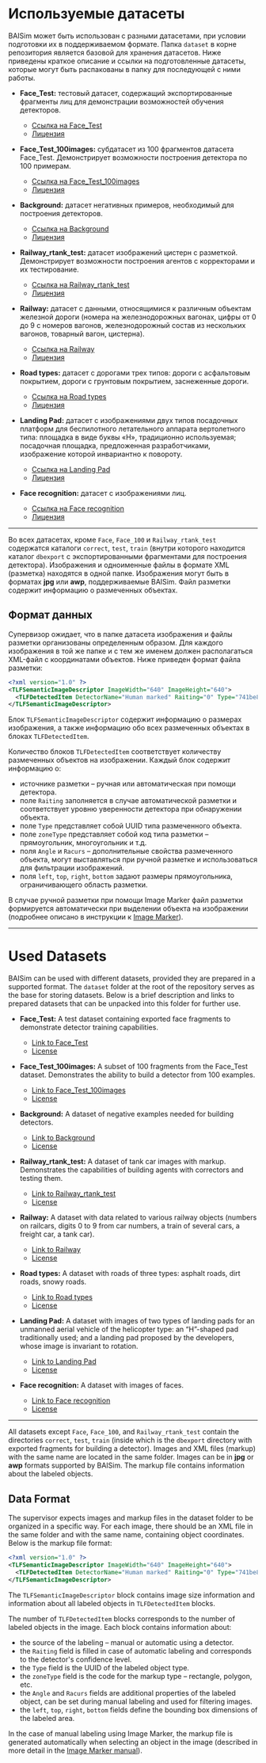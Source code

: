 # Используемые датасеты

BAISim может быть использован с разными датасетами, при условии подготовки их в поддерживаемом формате. Папка `dataset` в корне репозитория является базовой для хранения датасетов. Ниже приведены краткое описание и ссылки на подготовленные датасеты, которые могут быть распакованы в папку для последующей с ними работы.

- **Face_Test:** тестовый датасет, содержащий экспортированные фрагменты лиц для демонстрации возможностей обучения детекторов.
  - [Ссылка на Face_Test](https://www.kaggle.com/datasets/nuidelirina/face-test)
  - [Лицензия](https://opendatacommons.org/licenses/dbcl/1-0/)

- **Face_Test_100images:** субдатасет из 100 фрагментов датасета Face_Test. Демонстрирует возможности построения детектора по 100 примерам.
  - [Ссылка на Face_Test_100images](https://www.kaggle.com/datasets/nuidelirina/face-test-100images)
  - [Лицензия](https://opendatacommons.org/licenses/dbcl/1-0/)

- **Background:** датасет негативных примеров, необходимый для построения детекторов.
  - [Ссылка на Background](https://www.kaggle.com/datasets/nuidelirina/background)
  - [Лицензия](https://opendatacommons.org/licenses/dbcl/1-0/)

- **Railway_rtank_test:** датасет изображений цистерн с разметкой. Демонстрирует возможности построения агентов с корректорами и их тестирование.
  - [Ссылка на Railway_rtank_test](https://www.kaggle.com/datasets/nuidelirina/railway-rtank-test)
  - [Лицензия](https://cdla.dev/permissive-1-0/)

- **Railway:** датасет с данными, относящимися к различным объектам железной дороги (номера на железнодорожных вагонах, цифры от 0 до 9 с номеров вагонов, железнодорожный состав из нескольких вагонов, товарный вагон, цистерна).
  - [Ссылка на Railway](https://www.kaggle.com/datasets/nuidelirina/railway)
  - [Лицензия](https://cdla.dev/permissive-1-0/)

- **Road types:** датасет с дорогами трех типов: дороги с асфальтовым покрытием, дороги с грунтовым покрытием, заснеженные дороги.
  - [Ссылка на Road types](https://www.kaggle.com/datasets/nuidelirina/road-types)
  - [Лицензия](https://opendatacommons.org/licenses/dbcl/1-0/)

- **Landing Pad:** датасет с изображениями двух типов посадочных платформ для беспилотного летательного аппарата вертолетного типа: площадка в виде буквы «Н», традиционно используемая; посадочная площадка, предложенная разработчиками, изображение которой инвариантно к повороту.
  - [Ссылка на Landing Pad](https://www.kaggle.com/datasets/nuidelirina/landing-pad)
  - [Лицензия](https://opendatacommons.org/licenses/dbcl/1-0/)

- **Face recognition:** датасет с изображениями лиц.
  - [Ссылка на Face recognition](https://www.kaggle.com/datasets/nuidelirina/face-recognition)
  - [Лицензия](https://opendatacommons.org/licenses/dbcl/1-0/)

---

Во всех датасетах, кроме `Face`, `Face_100` и `Railway_rtank_test` содержатся каталоги `correct`, `test`, `train` (внутри которого находится каталог `dbexport` с экспортированными фрагментами для построения детектора). Изображения и одноименные файлы в формате XML (разметка) находятся в одной папке. Изображения могут быть в форматах **jpg** или **awp**, поддерживаемые BAISim. Файл разметки содержит информацию о размеченных объектах.

## Формат данных

Супервизор ожидает, что в папке датасета изображения и файлы разметки организованы определенным образом. Для каждого изображения в той же папке и с тем же именем должен располагаться XML-файл с координатами объектов. Ниже приведен формат файла разметки:

```xml
<?xml version="1.0" ?>
<TLFSemanticImageDescriptor ImageWidth="640" ImageHeight="640">
  <TLFDetectedItem DetectorName="Human marked" Raiting="0" Type="741be8a0-0538-40ff-8be3-b0023aa14c65" zoneType="1" Angle="0" Racurs="0" left="0" top="0" right="93" bottom="127" Comment="" />
</TLFSemanticImageDescriptor>
```

Блок `TLFSemanticImageDescriptor` содержит информацию о размерах изображения, а также информацию обо всех размеченных объектах в блоках `TLFDetectedItem`.

Количество блоков `TLFDetectedItem` соответствует количеству размеченных объектов на изображении. Каждый блок содержит информацию о:
- источнике разметки – ручная или автоматическая при помощи детектора.
- поле `Raiting` заполняется в случае автоматической разметки и соответствует уровню уверенности детектора при обнаружении объекта.
- поле `Type` представляет собой UUID типа размеченного объекта.
- поле `zoneType` представляет собой код типа разметки – прямоугольник, многоугольник и т.д.
- поля `Angle` и `Racurs` – дополнительные свойства размеченного объекта, могут выставляться при ручной разметке и использоваться для фильтрации изображений.
- поля `left`, `top`, `right`, `bottom` задают размеры прямоугольника, ограничивающего область разметки.

В случае ручной разметки при помощи Image Marker файл разметки формируется автоматически при выделении объекта на изображении (подробнее описано в инструкции к [Image Marker](https://github.com/olgashemagina/BAISim/tree/main/Documentation/IM_pr_description_user_manual.docx)).


---

# Used Datasets

BAISim can be used with different datasets, provided they are prepared in a supported format. The `dataset` folder at the root of the repository serves as the base for storing datasets. Below is a brief description and links to prepared datasets that can be unpacked into this folder for further use.

- **Face_Test:** A test dataset containing exported face fragments to demonstrate detector training capabilities.
  - [Link to Face_Test](https://www.kaggle.com/datasets/nuidelirina/face-test)
  - [License](https://opendatacommons.org/licenses/dbcl/1-0/)

- **Face_Test_100images:** A subset of 100 fragments from the Face_Test dataset. Demonstrates the ability to build a detector from 100 examples.
  - [Link to Face_Test_100images](https://www.kaggle.com/datasets/nuidelirina/face-test-100images)
  - [License](https://opendatacommons.org/licenses/dbcl/1-0/)

- **Background:** A dataset of negative examples needed for building detectors.
  - [Link to Background](https://www.kaggle.com/datasets/nuidelirina/background)
  - [License](https://opendatacommons.org/licenses/dbcl/1-0/)

- **Railway_rtank_test:** A dataset of tank car images with markup. Demonstrates the capabilities of building agents with correctors and testing them.
  - [Link to Railway_rtank_test](https://www.kaggle.com/datasets/nuidelirina/railway-rtank-test)
  - [License](https://cdla.dev/permissive-1-0/)

- **Railway:** A dataset with data related to various railway objects (numbers on railcars, digits 0 to 9 from car numbers, a train of several cars, a freight car, a tank car).
  - [Link to Railway](https://www.kaggle.com/datasets/nuidelirina/railway)
  - [License](https://cdla.dev/permissive-1-0/)

- **Road types:** A dataset with roads of three types: asphalt roads, dirt roads, snowy roads.
  - [Link to Road types](https://www.kaggle.com/datasets/nuidelirina/road-types)
  - [License](https://opendatacommons.org/licenses/dbcl/1-0/)

- **Landing Pad:** A dataset with images of two types of landing pads for an unmanned aerial vehicle of the helicopter type: an “H”-shaped pad traditionally used; and a landing pad proposed by the developers, whose image is invariant to rotation.
  - [Link to Landing Pad](https://www.kaggle.com/datasets/nuidelirina/landing-pad)
  - [License](https://opendatacommons.org/licenses/dbcl/1-0/)

- **Face recognition:** A dataset with images of faces.
  - [Link to Face recognition](https://www.kaggle.com/datasets/nuidelirina/face-recognition)
  - [License](https://opendatacommons.org/licenses/dbcl/1-0/)

---

All datasets except `Face`, `Face_100`, and `Railway_rtank_test` contain the directories `correct`, `test`, `train` (inside which is the `dbexport` directory with exported fragments for building a detector). Images and XML files (markup) with the same name are located in the same folder. Images can be in **jpg** or **awp** formats supported by BAISim. The markup file contains information about the labeled objects.

## Data Format

The supervisor expects images and markup files in the dataset folder to be organized in a specific way. For each image, there should be an XML file in the same folder and with the same name, containing object coordinates. Below is the markup file format:

```xml
<?xml version="1.0" ?>
<TLFSemanticImageDescriptor ImageWidth="640" ImageHeight="640">
  <TLFDetectedItem DetectorName="Human marked" Raiting="0" Type="741be8a0-0538-40ff-8be3-b0023aa14c65" zoneType="1" Angle="0" Racurs="0" left="0" top="0" right="93" bottom="127" Comment="" />
</TLFSemanticImageDescriptor>
```

The `TLFSemanticImageDescriptor` block contains image size information and information about all labeled objects in `TLFDetectedItem` blocks.

The number of `TLFDetectedItem` blocks corresponds to the number of labeled objects in the image. Each block contains information about:
- the source of the labeling – manual or automatic using a detector.
- the `Raiting` field is filled in case of automatic labeling and corresponds to the detector's confidence level.
- the `Type` field is the UUID of the labeled object type.
- the `zoneType` field is the code for the markup type – rectangle, polygon, etc.
- the `Angle` and `Racurs` fields are additional properties of the labeled object, can be set during manual labeling and used for filtering images.
- the `left`, `top`, `right`, `bottom` fields define the bounding box dimensions of the labeled area.

In the case of manual labeling using Image Marker, the markup file is generated automatically when selecting an object in the image (described in more detail in the [Image Marker manual](https://github.com/olgashemagina/BAISim/tree/main/Documentation/IM_pr_description_user_manual.docx)).


